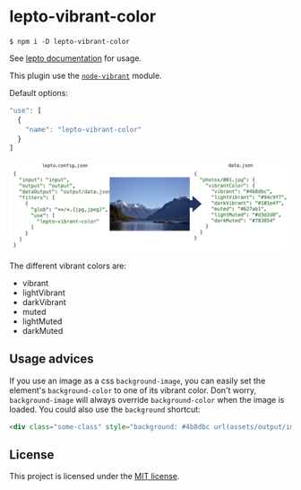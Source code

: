 # lepto-vibrant-color

```console
$ npm i -D lepto-vibrant-color
```

See [lepto documentation](https://github.com/dimitrinicolas/lepto) for usage.

This plugin use the [`node-vibrant`](https://github.com/akfish/node-vibrant) module.

Default options:
```js
"use": [
  {
    "name": "lepto-vibrant-color"
  }
]
```

![lepto-vibrant-color demo](picture.png)

The different vibrant colors are:

* vibrant
* lightVibrant
* darkVibrant
* muted
* lightMuted
* darkMuted

## Usage advices

If you use an image as a css `background-image`, you can easily set the element's `background-color` to one of its vibrant color. Don't worry, `background-image` will always override `background-color` when the image is loaded. You could also use the `background` shortcut:

```html
<div class="some-class" style="background: #4b8dbc url(assets/output/image.jpg);"></div>
```

## License

This project is licensed under the [MIT license](LICENSE).
